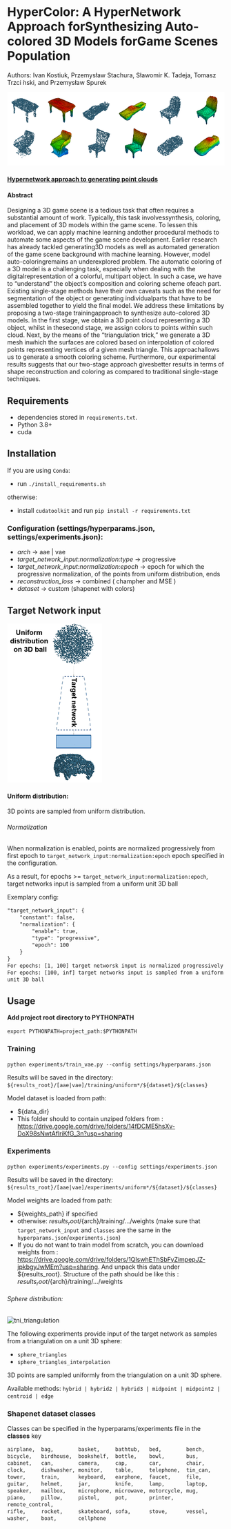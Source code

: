 # HyperColor: A HyperNetwork Approach forSynthesizing Auto-colored 3D Models forGame Scenes Population

Authors: Ivan Kostiuk, Przemysław Stachura, Sławomir K. Tadeja, Tomasz Trzci ́nski, and Przemysław Spurek

![Hyper Color add photo from publication](docs/hyper_cloud.png)

#### [Hypernetwork approach to generating point clouds](https://arxiv.org/pdf/2003.00802.pdf)

#### Abstract
 Designing a 3D game scene is a tedious task that often requires a substantial amount of work. Typically, this task involvessynthesis, coloring, and placement of 3D models within the game scene. To lessen this workload, we can apply machine learning andother procedural methods to automate some aspects of the game scene development. Earlier research has already tackled generating3D models as well as automated generation of the game scene background with machine learning. However, model auto-coloringremains an underexplored problem. The automatic coloring of a 3D model is a challenging task, especially when dealing with the digitalrepresentation of a colorful, multipart object. In such a case, we have to “understand” the object’s composition and coloring scheme ofeach part. Existing single-stage methods have their own caveats such as the need for segmentation of the object or generating individualparts that have to be assembled together to yield the final model. We address these limitations by proposing a two-stage trainingapproach to synthesize auto-colored 3D models. In the first stage, we obtain a 3D point cloud representing a 3D object, whilst in thesecond stage, we assign colors to points within such cloud. Next, by the means of the “triangulation trick,” we generate a 3D mesh inwhich the surfaces are colored based on interpolation of colored points representing vertices of a given mesh triangle. This approachallows us to generate a smooth coloring scheme. Furthermore, our experimental results suggests that our two-stage approach givesbetter results in terms of shape reconstruction and coloring as compared to traditional single-stage techniques.

## Requirements
- dependencies stored in `requirements.txt`.
- Python 3.8+
- cuda

## Installation
If you are using `Conda`:
- run `./install_requirements.sh` 

otherwise:
- install `cudatoolkit` and run `pip install -r requirements.txt`


### Configuration (settings/hyperparams.json, settings/experiments.json):
  - *arch* -> aae | vae
  - *target_network_input:normalization:type* -> progressive
  - *target_network_input:normalization:epoch* -> epoch for which the progressive normalization, of the points from uniform distribution, ends
  - *reconstruction_loss* -> combined ( champher and MSE )
  - *dataset* -> custom (shapenet with colors)


## Target Network input
![uniform_input](docs/tni_uniform.png)
#### Uniform distribution:
3D points are sampled from uniform distribution. 

###### Normalization
When normalization is enabled, points are normalized progressively 
from first epoch to `target_network_input:normalization:epoch` epoch specified in the configuration. 

As a result, for epochs >= `target_network_input:normalization:epoch`, target networks input is sampled from a uniform unit 3D ball 

Exemplary config:
```
"target_network_input": {
    "constant": false,
    "normalization": {
        "enable": true,
        "type": "progressive",
        "epoch": 100
    }
}
For epochs: [1, 100] target networsk input is normalized progressively
For epochs: [100, inf] target networks input is sampled from a uniform unit 3D ball
``` 


## Usage
**Add project root directory to PYTHONPATH**

```export PYTHONPATH=project_path:$PYTHONPATH```

### Training
`python experiments/train_vae.py --config settings/hyperparams.json`

Results will be saved in the directory: 
`${results_root}/[aae|vae]/training/uniform*/${dataset}/${classes}`

Model dataset is loaded from path:
  - ${data_dir}
  - This folder should to contain unziped folders from : https://drive.google.com/drive/folders/14fDCME5hsXv-DoX98sNwtAflriKfG_3n?usp=sharing


### Experiments
`python experiments/experiments.py --config settings/experiments.json`

Results will be saved in the directory: 
`${results_root}/[aae|vae]/experiments/uniform*/${dataset}/${classes}`

Model weights are loaded from path:
  - ${weights_path} if specified
  - otherwise: ${results_root}/${arch}/training/.../weights (make sure that `target_network_input` and `classes` are the
   same in the `hyperparams.json`/`experiments.json`)
  - If you do not want to train model from scratch, you can download weights from : https://drive.google.com/drive/folders/1QIswhEThSbFyZimpepJZ-jpkbgyJwMEm?usp=sharing.
    And unpack this data under ${results_root}. 
    Structure of the path should be like this : ${results_root}/${arch}/training/.../weights
   
###### Sphere distribution:
![tni_triangulation](docs/tni_triangulation.png)

The following experiments provide input of the target network as samples from a triangulation on a unit 3D sphere: 
- `sphere_triangles` 
- `sphere_triangles_interpolation` 

3D points are sampled uniformly from the triangulation on a unit 3D sphere.

Available methods: `hybrid | hybrid2 | hybrid3 | midpoint | midpoint2 | centroid | edge`

  
### Shapenet dataset classes
Classes can be specified in the hyperparams/experiments file in the **classes** key
```
airplane,  bag,        basket,     bathtub,   bed,        bench, 
bicycle,   birdhouse,  bookshelf,  bottle,    bowl,       bus,      
cabinet,   can,        camera,     cap,       car,        chair,    
clock,     dishwasher, monitor,    table,     telephone,  tin_can,  
tower,     train,      keyboard,   earphone,  faucet,     file,     
guitar,    helmet,     jar,        knife,     lamp,       laptop,   
speaker,   mailbox,    microphone, microwave, motorcycle, mug,      
piano,     pillow,     pistol,     pot,       printer,    remote_control,      
rifle,     rocket,     skateboard, sofa,      stove,      vessel,   
washer,    boat,       cellphone
```
